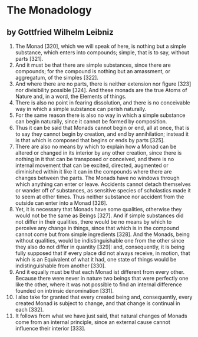 # The Monadology
## by Gottfried Wilhelm Leibniz

1. The Monad [320], which we will speak of here, is nothing but a simple substance, which enters into compounds; simple, that is to say, without parts [321].
2. And it must be that there are simple substances, since there are compounds; for the compound is nothing but an amassment, or aggregatum, of the simples [322].
3. And where there are no parts, there is neither extension nor figure [323] nor divisibility possible [324]. And these monads are the true Atoms of Nature and, in a word, the Elements of things.
4. There is also no point in fearing dissolution, and there is no conceivable way in which a simple substance can perish naturally.
5. For the same reason there is also no way in which a simple substance can begin naturally, since it cannot be formed by composition.
6. Thus it can be said that Monads cannot begin or end, all at once, that is to say they cannot begin by creation, and end by annihilation; instead it is that which is composed that begins or ends by parts [325].
7. There are also no means by which to explain how a Monad can be altered or changed in its interior by any other creation, since there is nothing in it that can be transposed or conceived, and there is no internal movement that can be excited, directed, augmented or diminished within it like it can in the compounds where there are changes between the parts. The Monads have no windows through which anything can enter or leave. Accidents cannot detach themselves or wander off of substances, as sensitive species of scholastics made it to seem at other times. Thus neither substance nor accident from the outside can enter into a Monad [326].
8. Yet, it is necessary that Monads have some qualities, otherwise they would not be the same as Beings [327]. And if simple substances did not differ in their qualities, there would be no means by which to perceive any change in things, since that which is in the compound cannot come but from simple ingredients [328]. And the Monads, being without qualities, would be indistinguishable one from the other since they also do not differ in quantity [329]: and, consequently, it is being fully supposed that if every place did not always receive, in motion, that which is an Equivalent of what it had, one state of things would be indistinguishable from another [330].
9. And it equally must be that each Monad ist different from every other. Because there were never in nature two beings that were perfectly one like the other, where it was not possible to find an internal difference founded on intrinsic denomination [331].
10. I also take for granted that every created being and, consequently, every created Monad is subject to change, and that change is continual in each [332].
11. It follows from what we have just said, that natural changes of Monads come from an internal principle, since an external cause cannot influence their interior [333].
